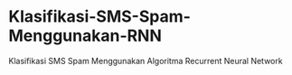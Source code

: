 # Klasifikasi-SMS-Spam-Menggunakan-RNN
Klasifikasi SMS Spam Menggunakan Algoritma Recurrent Neural Network
